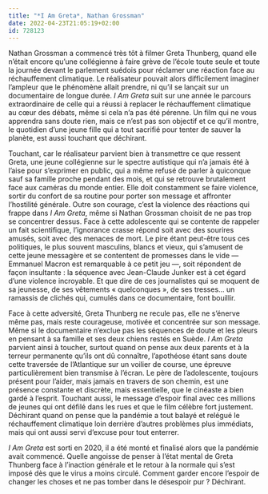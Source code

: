 ```yaml
---
title: "*I Am Greta*, Nathan Grossman"
date: 2022-04-23T21:05:19+02:00
id: 728123 
---
```


Nathan Grossman a commencé très tôt à filmer Greta Thunberg, quand elle n’était encore qu’une collégienne à faire grève de l’école toute seule et toute la journée devant le parlement suédois pour réclamer une réaction face au réchauffement climatique. Le réalisateur pouvait alors difficilement imaginer l’ampleur que le phénomène allait prendre, ni qu’il se lançait sur un documentaire de longue durée. *I Am Greta* suit sur une année le parcours extraordinaire de celle qui a réussi à replacer le réchauffement climatique au cœur des débats, même si cela n’a pas été pérenne. Un film qui ne vous apprendra sans doute rien, mais ce n’est pas son objectif et ce qu’il montre, le quotidien d’une jeune fille qui a tout sacrifié pour tenter de sauver la planète, est aussi touchant que déchirant. 

Touchant, car le réalisateur parvient bien à transmettre ce que ressent Greta, une jeune collégienne sur le spectre autistique qui n’a jamais été à l’aise pour s’exprimer en public, qui a même refusé de parler à quiconque sauf sa famille proche pendant des mois, et qui se retrouve brutalement face aux caméras du monde entier. Elle doit constamment se faire violence, sortir du confort de sa routine pour porter son message et affronter l’hostilité générale. Outre son courage, c’est la violence des réactions qui frappe dans *I Am Greta*, même si Nathan Grossman choisit de ne pas trop se concentrer dessus. Face à cette adolescente qui se contente de rappeler un fait scientifique, l’ignorance crasse répond soit avec des sourires amusés, soit avec des menaces de mort. Le pire étant peut-être tous ces politiques, le plus souvent masculins, blancs et vieux, qui s’amusent de cette jeune messagère et se contentent de promesses dans le vide — Emmanuel Macron est remarquable à ce petit jeu —, soit répondent de façon insultante : la séquence avec Jean-Claude Junker est à cet égard d’une violence incroyable. Et que dire de ces journalistes qui se moquent de sa jeunesse, de ses vêtements « quelconques », de ses tresses… un ramassis de clichés qui, cumulés dans ce documentaire, font bouillir.

Face à cette adversité, Greta Thunberg ne recule pas, elle ne s’énerve même pas, mais reste courageuse, motivée et concentrée sur son message. Même si le documentaire n’exclue pas les séquences de doute et les pleurs en pensant à sa famille et ses deux chiens restés en Suède. *I Am Greta* parvient ainsi à toucher, surtout quand on pense aux deux parents et à la terreur permanente qu’ils ont dû connaître, l’apothéose étant sans doute cette traversée de l’Atlantique sur un voilier de course, une épreuve particulièrement bien transmise à l’écran. Le père de l’adolescente, toujours présent pour l’aider, mais jamais en travers de son chemin, est une présence constante et discrète, mais essentielle, que le cinéaste a bien gardé à l’esprit. Touchant aussi, le message d’espoir final avec ces millions de jeunes qui ont défilé dans les rues et que le film célèbre fort justement. Déchirant quand on pense que la pandémie a tout balayé et relégué le réchauffement climatique loin derrière d’autres problèmes plus immédiats, mais qui ont aussi servi d’excuse pour tout enterrer.

*I Am Greta* est sorti en 2020, il a été monté et finalisé alors que la pandémie avait commencé. Quelle angoisse de penser à l’état mental de Greta Thunberg face à l’inaction générale et le retour à la normale qui s’est imposé dès que le virus a moins circulé. Comment garder encore l’espoir de changer les choses et ne pas tomber dans le désespoir pur ? Déchirant. 
